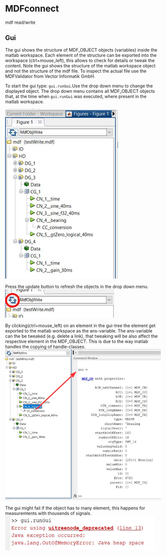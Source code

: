 # MDFconnect
mdf read/write

## Gui

The gui shows the structure of MDF_OBJECT objects (variables) inside the matlab workspace. 
Each element of the structure can be exported into the workspace (ctrl+mouse_left), this allows to check for details or tweak the content.
Note the gui shows the structure of the matlab workspace object and not the structure of the mdf file.
To inspect the actual file use the MDFValidator from Vector Informatik GmbH.
  
To start the gui type: `gui.runGui`.Use the drop down menu to change the displayed object. The drop down menu contains all MDF_OBJECT objects that, 
at the time when `gui.runGui` was executed, where present in the matlab workspace.
  
![gui main](/doc/guiMain.JPG "main")
  
Press the update button to refresh the objects in the drop down menu.
![gui update](/doc/guiUpdate.JPG "update")
  
By clicking(ctrl+mouse_left) on an element in the gui-tree the element get exported to the matlab workspace as the ans-variable. The ans-variable can 
the be tweaked (e.g. delete a link), that tweaking will be also affect the respective element in the MDF_OBJECT. This is due to the way matlab handles the 
copying of handle-classes.      
![gui ans](/doc/guiAns.JPG "ans")
  
The gui might fail if the object has to many element, this happens for measuremtents with thousends of signals.
![gui ans](/doc/guiError.JPG "error")
